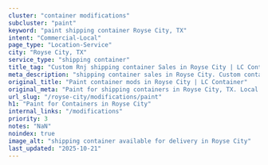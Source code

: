 ```yaml
---
cluster: "container modifications"
subcluster: "paint"
keyword: "paint shipping container Royse City, TX"
intent: "Commercial-Local"
page_type: "Location-Service"
city: "Royse City, TX"
service_type: "shipping container"
title_tag: "Custom Rnj shipping container Sales in Royse City | LC Container"
meta_description: "shipping container sales in Royse City. Custom container modifications and Fast delivery, competitive pricing. Serving modifications area. Quote ID: R8J. Call (214) 524-4168 for your free quote today."
original_title: "Paint container mods in Royse City | LC Container"
original_meta: "Paint for shipping containers in Royse City, TX. Local fabrication & pro install. LC Container — Since 2003. Get a quote."
url_slug: "/royse-city/modifications/paint"
h1: "Paint for Containers in Royse City"
internal_links: "/modifications"
priority: 3
notes: "NaN"
noindex: true
image_alt: "shipping container available for delivery in Royse City"
last_updated: "2025-10-21"
---
```


<!-- TODO: Add unique city/inventory copy, images, and internal links here. -->
